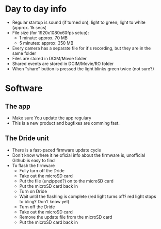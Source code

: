 # Day to day info

- Regular startup is sound (if turned on), light to green, light to white (approx. 15 secs)
- File size (for 1920x1080x60fps setup):
  - 1 minute: approx. 70 MB
  - 5 minutes: approx: 350 MB
- Every camera has a separate file for it's recording, but they are in the same folder
- Files are stored in DCIM/Movie folder
- Shared events are stored in DCIM/Movie/RO folder
- When "share" button is pressed the light blinks green twice (not sure?)

# Software
## The app
- Make sure You update the app regulary
- This is a new product and bugfixes are comming fast.

## The Dride unit
- There is a fast-paced firmware update cycle
- Don't know where it he oficial info about the firmware is, unofficial Github is easy to find
- To flash the firmware
  - Fully turn off the Dride
  - Take out the microSD card
  - Put the file (unzipped?) on to the microSD card
  - Put the microSD card back in
  - Turn on Dride
  - Wait until the flashing is complete (red light turns off? red light stops to bling? Don't know yet)
  - Turn off the Dride
  - Take out the microSD card
  - Remove the update file from the microSD card
  - Put the microSD card back in
